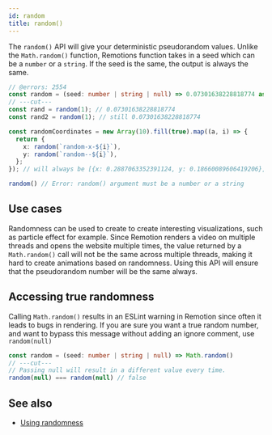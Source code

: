 ```yaml
---
id: random
title: random()
---
```


The `random()` API will give your deterministic pseudorandom values. Unlike the `Math.random()` function, Remotions function takes in a seed which can be a `number` or a `string`. If the seed is the same, the output is always the same.

```ts twoslash
// @errors: 2554
const random = (seed: number | string | null) => 0.07301638228818774 as const
// ---cut---
const rand = random(1); // 0.07301638228818774
const rand2 = random(1); // still 0.07301638228818774

const randomCoordinates = new Array(10).fill(true).map((a, i) => {
  return {
    x: random(`random-x-${i}`),
    y: random(`random--${i}`),
  };
}); // will always be [{x: 0.2887063352391124, y: 0.18660089606419206}, ...]

random() // Error: random() argument must be a number or a string
```

## Use cases

Randomness can be used to create to create interesting visualizations, such as particle effect for example. Since Remotion renders a video on multiple threads and opens the website multiple times, the value returned by a `Math.random()` call will not be the same across multiple threads, making it hard to create animations based on randomness. Using this API will ensure that the pseudorandom number will be the same always.

## Accessing true randomness

Calling `Math.random()` results in an ESLint warning in Remotion since often it leads to bugs in rendering. If you are sure you want a true random number, and want to bypass this message without adding an ignore comment, use `random(null)`

```ts twoslash
const random = (seed: number | string | null) => Math.random()
// ---cut---
// Passing null will result in a different value every time.
random(null) === random(null) // false
```

## See also

- [Using randomness](/docs/using-randomness)

